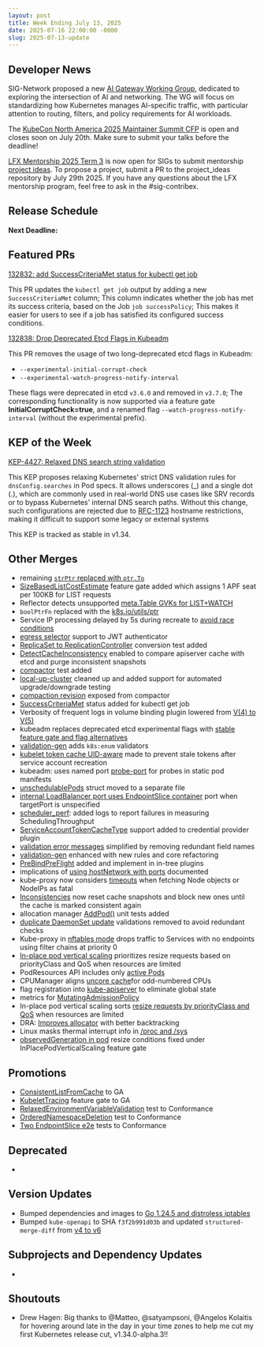```yaml
---
layout: post
title: Week Ending July 13, 2025
date: 2025-07-16 22:00:00 -0000
slug: 2025-07-13-update
---
```


## Developer News

SIG-Network proposed a new [AI Gateway Working Group](https://docs.google.com/document/d/10WTdHYW5x2rw6BTgDzW7X-5QNesAh205MuoaUe5-IQg/edit?tab=t.0#heading=h.3pja9jwpcsxf), dedicated to exploring the intersection of AI and networking. The WG will focus on standardizing how Kubernetes manages AI-specific traffic, with particular attention to routing, filters, and policy requirements for AI workloads.

The [KubeCon North America 2025 Maintainer Summit CFP](https://sessionize.com/maintainer-summit-na-2025) is open and closes soon on July 20th. Make sure to submit your talks before the deadline!

[LFX Mentorship 2025 Term 3](https://github.com/cncf/mentoring/tree/main/programs/lfx-mentorship/2025/03-Sep-Nov) is now open for SIGs to submit mentorship [project ideas](https://github.com/cncf/mentoring/blob/main/programs/lfx-mentorship/2025/03-Sep-Nov/project_ideas.md). To propose a project, submit a PR to the project_ideas repository by July 29th 2025. If you have any questions about the LFX mentorship program, feel free to ask in the #sig-contribex.

## Release Schedule

**Next Deadline:**


## Featured PRs

[132832: add SuccessCriteriaMet status for kubectl get job](https://github.com/kubernetes/kubernetes/pull/132832)

This PR updates the `kubectl get job` output by adding a new `SuccessCriteriaMet` column; This column indicates whether the job has met its success criteria, based on the Job `job successPolicy`; This makes it easier for users to see if a job has satisfied its configured success conditions.

[132838: Drop Deprecated Etcd Flags in Kubeadm](https://github.com/kubernetes/kubernetes/pull/132838)

This PR removes the usage of two long-deprecated etcd flags in Kubeadm:
  * ```--experimental-initial-corrupt-check```
  * ```--experimental-watch-progress-notify-interval```

These flags were deprecated in etcd `v3.6.0` and removed in `v3.7.0`; The corresponding functionality is now supported via a feature gate **InitialCorruptCheck=true**, and a renamed flag `--watch-progress-notify-interval` (without the experimental prefix).

## KEP of the Week

[KEP-4427: Relaxed DNS search string validation](https://github.com/kubernetes/enhancements/blob/master/keps/sig-network/4427-relaxed-dns-search-validation/README.md)

This KEP proposes relaxing Kubernetes' strict DNS validation rules for `dnsConfig.searches` in Pod specs. It allows underscores (_) and a single dot (.), which are commonly used in real-world DNS use cases like SRV records or to bypass Kubernetes' internal DNS search paths. Without this change, such configurations are rejected due to [RFC-1123](https://datatracker.ietf.org/doc/html/rfc1123) hostname restrictions, making it difficult to support some legacy or external systems

This KEP is tracked as stable in v1.34.

## Other Merges

* remaining [`strPtr` replaced with `ptr.To`](https://github.com/kubernetes/kubernetes/pull/132934)
* [SizeBasedListCostEstimate](https://github.com/kubernetes/kubernetes/pull/132932) feature gate added which assigns 1 APF seat per 100KB for LIST requests
* Reflector detects unsupported [meta.Table GVKs for LIST+WATCH](https://github.com/kubernetes/kubernetes/pull/132928)
* `boolPtrFn` replaced with the [k8s.io/utils/ptr](https://github.com/kubernetes/kubernetes/pull/132907)
* Service IP processing delayed by 5s during recreate to [avoid race conditions](https://github.com/kubernetes/kubernetes/pull/132906)
* [egress selector](https://github.com/kubernetes/kubernetes/pull/132768) support to JWT authenticator
* [ReplicaSet to ReplicationController](https://github.com/kubernetes/kubernetes/pull/132890) conversion test added
* [DetectCacheInconsistency](https://github.com/kubernetes/kubernetes/pull/132884) enabled to compare apiserver cache with etcd and purge inconsistent snapshots
* [compactor](https://github.com/kubernetes/kubernetes/pull/132872) test added
* [local-up-cluster](https://github.com/kubernetes/kubernetes/pull/132867) cleaned up and added support for automated upgrade/downgrade testing
* [compaction revision](https://github.com/kubernetes/kubernetes/pull/132848) exposed from compactor
* [SuccessCriteriaMet](https://github.com/kubernetes/kubernetes/pull/132832) status added for kubectl get job
* Verbosity of frequent logs in volume binding plugin lowered from [V(4) to V(5)](https://github.com/kubernetes/kubernetes/pull/132840)
* kubeadm replaces deprecated etcd experimental flags with [stable feature gate and flag alternatives](https://github.com/kubernetes/kubernetes/pull/132838)
* [validation-gen](https://github.com/kubernetes/kubernetes/pull/132823) adds `k8s:enum` validators
* [kubelet token cache UID-aware](https://github.com/kubernetes/kubernetes/pull/132803) made to prevent stale tokens after service account recreation
* kubeadm: uses named port [probe-port](https://github.com/kubernetes/kubernetes/pull/132776) for probes in static pod manifests
* [unschedulablePods](https://github.com/kubernetes/kubernetes/pull/132730) struct moved to a separate file
* [internal LoadBalancer port uses EndpointSlice container](https://github.com/kubernetes/kubernetes/pull/132647) port when targetPort is unspecified
* [scheduler_perf](https://github.com/kubernetes/kubernetes/pull/132619): added logs to report failures in measuring SchedulingThroughput
* [ServiceAccountTokenCacheType](https://github.com/kubernetes/kubernetes/pull/132617) support added to credential provider plugin
* [validation error messages](https://github.com/kubernetes/kubernetes/pull/132513) simplified by removing redundant field names
* [validation-gen](https://github.com/kubernetes/kubernetes/pull/132469) enhanced with new rules and core refactoring
* [PreBindPreFlight](https://github.com/kubernetes/kubernetes/pull/132391) added and implement in in-tree plugins
* implications of [using hostNetwork with ports](https://github.com/kubernetes/kubernetes/pull/131458) documented
* kube-proxy now considers [timeouts](https://github.com/kubernetes/kubernetes/pull/130837) when fetching Node objects or NodeIPs as fatal
* [Inconsistencies](https://github.com/kubernetes/kubernetes/pull/132944) now reset cache snapshots and block new ones until the cache is marked consistent again
* allocation manager [AddPod()](https://github.com/kubernetes/kubernetes/pull/132569) unit tests added
* [duplicate DaemonSet update](https://github.com/kubernetes/kubernetes/pull/132548) validations removed to avoid redundant checks
* Kube-proxy in [nftables mode](https://github.com/kubernetes/kubernetes/pull/132456) drops traffic to Services with no endpoints using filter chains at priority 0
* [In-place pod vertical scaling](https://github.com/kubernetes/kubernetes/pull/132342) prioritizes resize requests based on priorityClass and QoS when resources are limited
* PodResources API includes only [active Pods](https://github.com/kubernetes/kubernetes/pull/132028)
* CPUManager aligns [uncore cache](https://github.com/kubernetes/kubernetes/pull/131850)for odd-numbered CPUs
* flag registration into [kube-apiserver](https://github.com/kubernetes/kubernetes/pull/132401) to eliminate global state
* metrics for [MutatingAdmissionPolicy](https://github.com/kubernetes/kubernetes/pull/132079)
* In-place pod vertical scaling sorts [resize requests by priorityClass and QoS](https://github.com/kubernetes/kubernetes/pull/132342) when resources are limited
* DRA: [Improves allocator](https://github.com/kubernetes/kubernetes/pull/130593) with better backtracking
* Linux masks thermal interrupt info in [/proc and /sys](https://github.com/kubernetes/kubernetes/pull/131018)
* [observedGeneration in pod](https://github.com/kubernetes/kubernetes/pull/131157) resize conditions fixed under InPlacePodVerticalScaling feature gate
## Promotions

* [ConsistentListFromCache](https://github.com/kubernetes/kubernetes/pull/132645) to GA
* [KubeletTracing](https://github.com/kubernetes/kubernetes/pull/132341) feature gate to GA
* [RelaxedEnvironmentVariableValidation](https://github.com/kubernetes/kubernetes/pull/132264) test to Conformance
* [OrderedNamespaceDeletion](https://github.com/kubernetes/kubernetes/pull/132219) test to Conformance
* [Two EndpointSlice e2e](https://github.com/kubernetes/kubernetes/pull/132019) tests to Conformance

## Deprecated

*

## Version Updates

* Bumped dependencies and images to [Go 1.24.5 and distroless iptables](https://github.com/kubernetes/kubernetes/pull/132896)
* Bumped `kube-openapi` to SHA `f3f2b991d03b` and updated `structured-merge-diff` from [v4 to v6](https://github.com/kubernetes/kubernetes/pull/132871)

## Subprojects and Dependency Updates

*

## Shoutouts

* Drew Hagen: Big thanks to @Matteo, @satyampsoni, @Angelos Kolaitis for hovering around late in the day in your time zones to help me cut my first Kubernetes release cut, v1.34.0-alpha.3!!
